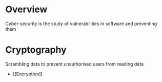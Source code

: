 # Overview
Cyber-security is the study of vulnerabilities in software and preventing them

# Cryptography
Scrambling data to prevent unauthorised users from reading data

- [[Encryption]]